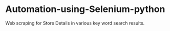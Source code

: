 # Automation-using-Selenium-python
Web scraping for Store Details in various key word search results.
